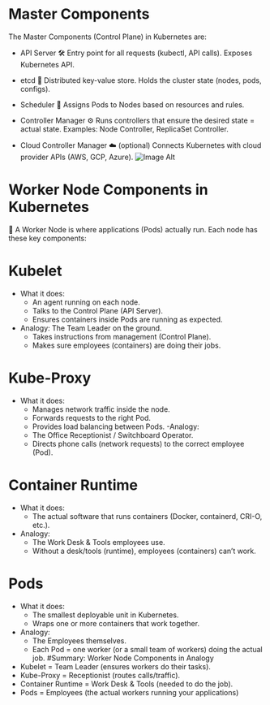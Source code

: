 # Master Components
The Master Components (Control Plane) in Kubernetes are:
- API Server 🛠
Entry point for all requests (kubectl, API calls).
Exposes Kubernetes API.

- etcd 📒
Distributed key-value store.
Holds the cluster state (nodes, pods, configs).

- Scheduler 📅
Assigns Pods to Nodes based on resources and rules.

- Controller Manager ⚙️
Runs controllers that ensure the desired state = actual state.
Examples: Node Controller, ReplicaSet Controller.

- Cloud Controller Manager ☁️ (optional)
Connects Kubernetes with cloud provider APIs (AWS, GCP, Azure).
![Image Alt](https://github.com/abhijitray7810/Kubernetes-Notes/blob/0cef167ccd1a7f700aea16ae310920beea7320f3/03-Kubernetes/Master-Com.png)
# Worker Node Components in Kubernetes
🏢 A Worker Node is where applications (Pods) actually run. Each node has these key components:
# Kubelet
  - What it does:
       - An agent running on each node.
       - Talks to the Control Plane (API Server).
       - Ensures containers inside Pods are running as expected.
  - Analogy: The Team Leader on the ground.
       - Takes instructions from management (Control Plane).
       - Makes sure employees (containers) are doing their jobs.
# Kube-Proxy
- What it does:
   - Manages network traffic inside the node.
   - Forwards requests to the right Pod.
   - Provides load balancing between Pods.
-Analogy:
   - The Office Receptionist / Switchboard Operator.
   - Directs phone calls (network requests) to the correct employee (Pod).
# Container Runtime
- What it does:
  - The actual software that runs containers (Docker, containerd, CRI-O, etc.).
- Analogy:
  - The Work Desk & Tools employees use.
  - Without a desk/tools (runtime), employees (containers) can’t work.
# Pods
- What it does:
    - The smallest deployable unit in Kubernetes.
    - Wraps one or more containers that work together.
- Analogy:
    - The Employees themselves.
    - Each Pod = one worker (or a small team of workers) doing the actual job.
#Summary: Worker Node Components in Analogy
- Kubelet = Team Leader (ensures workers do their tasks).
- Kube-Proxy = Receptionist (routes calls/traffic).
- Container Runtime = Work Desk & Tools (needed to do the job).
- Pods = Employees (the actual workers running your applications)
